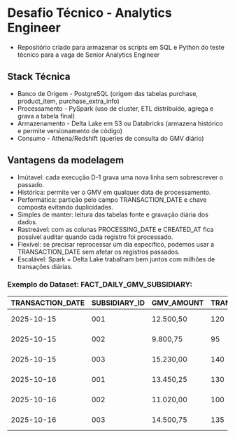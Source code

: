 # Desafio Técnico - Analytics Engineer
- Repositório criado para armazenar os scripts em SQL e Python do teste técnico para a vaga de Senior Analytics Engineer

## Stack Técnica

- Banco de Origem - PostgreSQL (origem das tabelas purchase, product_item, purchase_extra_info)
- Processamento - PySpark (uso de cluster, ETL distribuído, agrega e grava a tabela final)
- Armazenamento - Delta Lake em S3 ou Databricks (armazena histórico e permite versionamento de código)
- Consumo - Athena/Redshift (queries de consulta do GMV diário)

## Vantagens da modelagem

- Imútavel: cada execução D-1 grava uma nova linha sem sobrescrever o passado.
- Histórica: permite ver o GMV em qualquer data de processamento.
- Performática: partição pelo campo TRANSACTION_DATE e chave composta evitando duplicidades.
- Simples de manter: leitura das tabelas fonte e gravação diária dos dados.
- Rastreável: com as colunas PROCESSING_DATE e CREATED_AT fica possível auditar quando cada registro foi processado.
- Flexível: se precisar reprocessar um dia específico, podemos usar a TRANSACTION_DATE sem afetar os registros passados.
- Escalável: Spark + Delta Lake trabalham bem juntos com milhões de transações diárias.

### Exemplo do Dataset: FACT_DAILY_GMV_SUBSIDIARY:

| TRANSACTION_DATE | SUBSIDIARY_ID | GMV_AMOUNT | TRANSACTION_COUNT | PROCESSING_DATE | CREATED_AT    |
|-----------------|---------------|------------|-----------------|----------------|-------------------|
| 2025-10-15      | 001           | 12.500,50  | 120             | 2025-10-16     | 2025-10-16 08:00:00 |
| 2025-10-15      | 002           | 9.800,75   | 95              | 2025-10-16     | 2025-10-16 08:00:00 |
| 2025-10-15      | 003           | 15.230,00  | 140             | 2025-10-16     | 2025-10-16 08:00:00 |
| 2025-10-16      | 001           | 13.450,25  | 130             | 2025-10-17     | 2025-10-17 08:00:00 |
| 2025-10-16      | 002           | 11.020,00  | 100             | 2025-10-17     | 2025-10-17 08:00:00 |
| 2025-10-16      | 003           | 14.500,75  | 135             | 2025-10-17     | 2025-10-17 08:00:00 |
